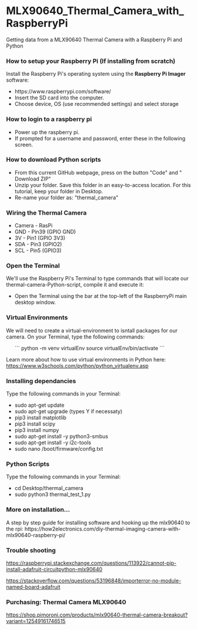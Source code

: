# MLX90640_Thermal_Camera_with_RaspberryPi
Getting data from a MLX90640 Thermal Camera with a Raspberry Pi and Python

<h3>How to setup your Raspberry Pi (If installing from scratch)</h3>

Install the Raspberry Pi's operating system using the **Raspberry Pi Imager** software:

<ul>
  <li>https://www.raspberrypi.com/software/</li>
  <li>Insert the SD card into the computer.</li>
  <li>Choose device, OS (use recommended settings) and select storage</li>
</ul>

<h3>How to login to a raspberry pi</h3>
<ul>
  <li>Power up the raspberry pi.</li>
  <li>If prompted for a username and password, enter these in the following screen.</li>
</ul>

<h3>How to download Python scripts</h3>
<ul>
  <li>From this current GitHub webpage, press on the button "Code" and " Download ZIP"</li>
  <li>Unzip your folder. Save this folder in an easy-to-access location. For this tutorial, keep your folder in Desktop.</li>
  <li>Re-name your folder as: "thermal_camera"</li>  
</ul>

<h3>Wiring the Thermal Camera</h3>
<ul>
  <li>Camera - RasPi
  <li>GND - Pin39 (GPIO GND) </li>
  <li>3V - Pin1 (GPIO 3V3)</li>
  <li>SDA - Pin3 (GPIO2) </li>
  <li>SCL - Pin5 (GPIO3) </li>
</ul>

<h3>Open the Terminal </h3>
We'll use the Raspberry Pi's Terminal to type commands that will locate our thermal-camera-Python-script, compile it and execute it: 

<ul>
  <li> Open the Terminal using the bar at the top-left of the RaspberryPi main desktop window.
</ul>

<h3>Virtual Environments </h3>
We will need to create a virtual-environment to isntall packages for our camera. 
On your Terminal, type the following commands:
<ul>
  ```
  python -m venv virtualEnv
  source virtualEnv/bin/activate
  ```
</ul>

Learn more about how to use virtual environments in Python here:
https://www.w3schools.com/python/python_virtualenv.asp
</ul>

<h3>Installing dependancies</h3>

Type the following commands in your Terminal:
<ul>
  <li> sudo apt-get update </li>
  <li> sudo apt-get upgrade (types Y if necessaty) </li>
  <li> pip3 install matplotlib </li>
  <li> pip3 install scipy </li>
  <li> pip3 install numpy </li>
  <li> sudo apt-get install -y python3-smbus</li>
  <li> sudo apt-get install -y i2c-tools</li>
  <li> sudo nano /boot/firmware/config.txt</li>
</ul>

<h3>Python Scripts </h3>

Type the following commands in your Terminal:
<ul>
<li> cd Desktop/thermal_camera </li>
<li> sudo python3 thermal_test_1.py</li>
</ul>

<h3>More on installation...</h3>
A step by step guide for installing software and hooking up the mlx90640 to the rpi:
https://how2electronics.com/diy-thermal-imaging-camera-with-mlx90640-raspberry-pi/

<h3>Trouble shooting </h3>

https://raspberrypi.stackexchange.com/questions/113922/cannot-pip-install-adafruit-circuitpython-mlx90640

https://stackoverflow.com/questions/53196848/importerror-no-module-named-board-adafruit

<h3> Purchasing: Thermal Camera MLX90640 </h3>

https://shop.pimoroni.com/products/mlx90640-thermal-camera-breakout?variant=12549161746515
